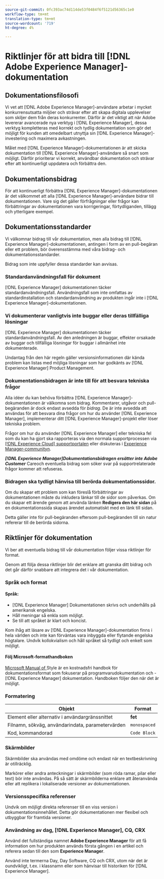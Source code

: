```yaml
---
source-git-commit: 0fc393ac74d114de53f0484f6f5121d56365c1e0
workflow-type: tm+mt
translation-type: tm+mt
source-wordcount: '719'
ht-degree: 4%

---
```

# Riktlinjer för att bidra till [!DNL Adobe Experience Manager]-dokumentation

## Dokumentationsfilosofi

Vi vet att [!DNL Adobe Experience Manager]-användare arbetar i mycket konkurrensutsatta miljöer och strävar efter att skapa digitala upplevelser som skiljer dem från deras konkurrenter. Därför är det viktigt att när Adobe levererar avancerade nya verktyg i [!DNL Experience Manager], dessa verktyg kompletteras med korrekt och tydlig dokumentation som gör det möjligt för kunden att omedelbart utnyttja sin [!DNL Experience Manager]-investering och maximera avkastningen.

Målet med [!DNL Experience Manager]-dokumentationen är att skicka dokumentation till [!DNL Experience Manager]-användare så snart som möjligt. Därför prioriterar vi korrekt, användbar dokumentation och strävar efter att kontinuerligt uppdatera och förbättra den.

## Dokumentationsbidrag

För att kontinuerligt förbättra [!DNL Experience Manager]-dokumentationen är det välkommet att alla [!DNL Experience Manager]-användare bidrar till dokumentationen. Vare sig det gäller förfrågningar eller frågor kan förbättringar av dokumentationen vara korrigeringar, förtydliganden, tillägg och ytterligare exempel.

## Dokumentationsstandarder

Vi välkomnar bidrag till vår dokumentation, men alla bidrag till [!DNL Experience Manager]-dokumentationen, antingen i form av en pull-begäran eller ett problem, bör överensstämma med våra bidrag- och dokumentationsstandarder.

Bidrag som inte uppfyller dessa standarder kan avvisas.

### Standardanvändningsfall för dokument

[!DNL Experience Manager] dokumentationen täcker standardanvändningsfall. Användningsfall som inte omfattas av standardinstallation och standardanvändning av produkten ingår inte i [!DNL Experience Manager]-dokumentationen.

### Vi dokumenterar vanligtvis inte buggar eller deras tillfälliga lösningar

[!DNL Experience Manager] dokumentationen täcker standardanvändningsfall. Av den anledningen är buggar, effekter orsakade av buggar och tillfälliga lösningar för buggar i allmänhet inte dokumenterade.

Undantag från den här regeln gäller versionsinformationen där kända problem kan listas med möjliga lösningar som har godkänts av [!DNL Experience Manager] Product Management.

### Dokumentationsbidragen är inte till för att besvara tekniska frågor

Alla idéer du kan behöva förbättra [!DNL Experience Manager]-dokumentationen är välkomna som bidrag. Kommentarer, utgåvor och pull-begäranden är dock endast avsedda för *bidrag*. De är inte avsedda att användas för att besvara dina frågor om hur du använder [!DNL Experience Manager], implementerar ditt [!DNL Experience Manager]-projekt eller löser tekniska problem.

Frågor om hur du använder [!DNL Experience Manager] eller tekniska fel som du kan ha gjort ska rapporteras via den normala supportprocessen via [[!DNL Experience Cloud] supportportalen](https://experienceleague.adobe.com/?support-solution=Experience+Manager#support) eller diskuteras i [Experience Manager-communityn](https://experienceleaguecommunities.adobe.com/t5/adobe-experience-manager/ct-p/adobe-experience-manager-community).

***[!DNL Experience Manager]Dokumentationsbidragen ersätter inte Adobe Customer*** Careoch eventuella bidrag som söker svar på supportrelaterade frågor kommer att refuseras.

### Bidragen ska tydligt hänvisa till berörda dokumentationssidor.

Om du skapar ett problem som kan föreslå förbättringar av dokumentationen måste du inkludera länkar till de sidor som påverkas. Om du skapar ett ärende genom att använda länken **Redigera den här sidan** på en dokumentationssida skapas ärendet automatiskt med en länk till sidan.

Detta gäller inte för pull-begäranden eftersom pull-begäranden till sin natur refererar till de berörda sidorna.

## Riktlinjer för dokumentation

Vi ber att eventuella bidrag till vår dokumentation följer vissa riktlinjer för format.

Genom att följa dessa riktlinjer blir det enklare att granska ditt bidrag och det går därför snabbare att integrera det i vår dokumentation.

### Språk och format

#### Språk:

* [!DNL Experience Manager] Dokumentationen skrivs och underhålls på amerikansk engelska.
* Håll meningar så enkla som möjligt.
* Se till att språket är klart och koncist.

Kom ihåg att läsare av [!DNL Experience Manager]-dokumentation finns i hela världen och inte kan förväntas vara inbyggda eller flytande engelska högtalare. Undvik kollokvialism och håll språket så tydligt och enkelt som möjligt.

#### Följ Microsoft-formathandboken

[Microsoft Manual of ](https://docs.microsoft.com/en-us/style-guide/welcome/) Style är en kostnadsfri handbok för dokumentationsformat som fokuserar på programvarudokumentation och - [!DNL Experience Manager] dokumentation. Handboken följer den när det är möjligt.

### Formatering

| Objekt | Format |
|---|---|
| Element eller alternativ i användargränssnittet | **fet** |
| Filnamn, sökväg, användarindata, parametervärden | `monospaced` |
| Kod, kommandorad | ```Code Block``` |

### Skärmbilder

Skärmbilder ska användas med omdöme och endast när en textbeskrivning är otillräcklig.

Markörer eller andra anteckningar i skärmbilder (som röda ramar, pilar eller text) bör inte användas. På så sätt är skärmbilderna enklare att återanvända eller att replikera i lokaliserade versioner av dokumentationen.

### Versionsspecifika referenser

Undvik om möjligt direkta referenser till en viss version i dokumentationsinnehållet. Detta gör dokumentationen mer flexibel och utbyggbar för framtida versioner.

### Användning av dag, [!DNL Experience Manager], CQ, CRX

Använd det fullständiga namnet **Adobe Experience Manager** för att få information om hur produkten används första gången i en artikel och referera sedan till den som **Experience Manager**.

Använd inte termerna Day, Day Software, CQ och CRX, utom när det är oundvikligt, t.ex. i klassnamn eller som hänvisar till historiken för [!DNL Experience Manager].
